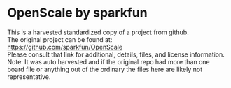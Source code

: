 
# OpenScale by sparkfun  
This is a harvested standardized copy of a project from github.  
The original project can be found at:  
https://github.com/sparkfun/OpenScale  
Please consult that link for additional, details, files, and license information.  
Note: It was auto harvested and if the original repo had more than one board file or anything out of the ordinary the files here are likely not representative.  
    